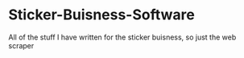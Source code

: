 # Sticker-Buisness-Software
All of the stuff I have written for the sticker buisness, so just the web scraper
